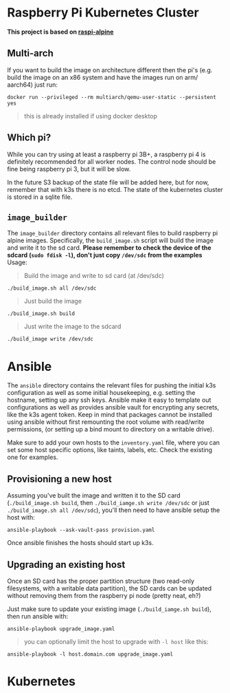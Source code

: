 # Raspberry Pi Kubernetes Cluster
__This project is based on [raspi-alpine](https://github.com/raspi-alpine/builder)__

## Multi-arch
If you want to build the image on architecture different then the pi's (e.g. build the image on an x86 system and have the images run on arm/ aarch64) just run:
```
docker run --privileged --rm multiarch/qemu-user-static --persistent yes
```
> this is already installed if using docker desktop

## Which pi?

While you can try using at least a raspberry pi 3B+, a raspberry pi 4 is definitely recommended for all worker nodes. The control node should be fine being raspberry pi 3, but it will be slow.

In the future S3 backup of the state file will be added here, but for now, remember that with k3s there is no etcd. The state of the kubernetes cluster is stored in a sqlite file.

## `image_builder`
The `image_builder` directory contains all relevant files to build raspberry pi alpine images. Specifically, the `build_image.sh` script will build the image and write it to the sd card.
**Please remember to check the device of the sdcard (`sudo fdisk -l`), don't just copy `/dev/sdc` from the examples**
Usage:
> Build the image and write to sd card (at /dev/sdc)
```shell
./build_image.sh all /dev/sdc
```

> Just build the image
```shell
./build_image.sh build
```

> Just write the image to the sdcard
```shell
./build_image write /dev/sdc
```

# Ansible
The `ansible` directory contains the relevant files for pushing the initial k3s configuration as well as some initial housekeeping, e.g. setting the hostname, setting up any ssh keys. Ansible make it easy to template out configurations as well as provides ansible vault for encrypting any secrets, like the k3s agent token. Keep in mind that packages cannot be installed using ansible without first remounting the root volume with read/write permissions, (or setting up a bind mount to directory on a writable drive).

Make sure to add your own hosts to the `inventory.yaml` file, where you can set some host specific options, like taints, labels, etc. Check the existing one for examples.

## Provisioning a new host
Assuming you've built the image and written it to the SD card (`./build_image.sh build`, then `./build_iamge.sh write /dev/sdc` or just `./build_image.sh all /dev/sdc`), you'll then need to have ansible setup the host with:
```shell
ansible-playbook --ask-vault-pass provision.yaml
```
Once ansible finishes the hosts should start up k3s.

## Upgrading an existing host
Once an SD card has the proper partition structure (two read-only filesystems, with a writable data partition), the SD cards can be updated without removing them from the raspberry pi node (pretty neat, eh?)

Just make sure to update your existing image (`./build_iamge.sh build`), then run ansible with:
```shell
ansible-playbook upgrade_image.yaml
```
> you can optionally limit the host to upgrade with `-l host` like this:
```shell
ansible-playbook -l host.domain.com upgrade_image.yaml
```

# Kubernetes

